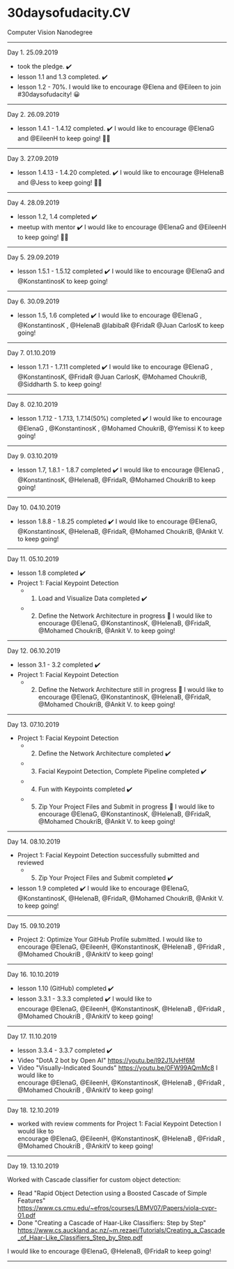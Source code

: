 # 30daysofudacity.CV
Computer Vision Nanodegree

---------------------------------
Day 1. 25.09.2019
- took the pledge. ✔️
- lesson 1.1 and 1.3 completed. ✔️
- lesson 1.2 - 70%.
I would like to encourage @Elena and @Eileen to join #30daysofudacity! 😀
---------------------------------
Day 2. 26.09.2019
- lesson 1.4.1 - 1.4.12 completed. ✔️
I would like to encourage @ElenaG and @EileenH to keep going! 👩‍💻
---------------------------------
Day 3. 27.09.2019
- lesson 1.4.13 - 1.4.20 completed. ✔️
I would like to encourage @HelenaB and @Jess to keep going! 👩‍💻
---------------------------------
Day 4. 28.09.2019
- lesson 1.2, 1.4 completed ✔️
- meetup with mentor ✔️
I would like to encourage @ElenaG and @EileenH to keep going! 👩‍💻
---------------------------------
Day 5. 29.09.2019
- lesson 1.5.1 - 1.5.12 completed ✔️
I would like to encourage @ElenaG and @KonstantinosK to keep going!
---------------------------------
Day 6. 30.09.2019
- lesson 1.5, 1.6 completed ✔️
I would like to encourage @ElenaG , @KonstantinosK , @HelenaB  @labibaR  @FridaR  @Juan CarlosK  to keep going!
---------------------------------
Day 7. 01.10.2019
- lesson 1.7.1 - 1.7.11 completed ✔️
I would like to encourage @ElenaG , @KonstantinosK, @FridaR  @Juan CarlosK, @Mohamed ChoukriB, @Siddharth S. to keep going!
---------------------------------
Day 8. 02.10.2019
- lesson 1.7.12 - 1.7.13, 1.7.14(50%) completed ✔️
I would like to encourage @ElenaG , @KonstantinosK , @Mohamed ChoukriB, @Yemissi K to keep going!
---------------------------------
Day 9. 03.10.2019
- lesson 1.7, 1.8.1 - 1.8.7 completed ✔️
I would like to encourage @ElenaG , @KonstantinosK, @HelenaB, @FridaR, @Mohamed ChoukriB to keep going!
---------------------------------
Day 10. 04.10.2019
- lesson 1.8.8 - 1.8.25 completed ✔️
I would like to encourage @ElenaG, @KonstantinosK, @HelenaB, @FridaR, @Mohamed ChoukriB, @Ankit V. to keep going!
---------------------------------
Day 11. 05.10.2019
- lesson 1.8 completed  ✔️ 
- Project 1: Facial Keypoint Detection
  - 1. Load and Visualize Data completed  ✔️ 
  - 2. Define the Network Architecture in progress 🚧 
I would like to encourage @ElenaG, @KonstantinosK, @HelenaB, @FridaR, @Mohamed ChoukriB, @Ankit V. to keep going!
---------------------------------
Day 12. 06.10.2019
- lesson 3.1 - 3.2 completed  ✔️ 
- Project 1: Facial Keypoint Detection
  - 2. Define the Network Architecture still in progress 🚧 
I would like to encourage @ElenaG, @KonstantinosK, @HelenaB, @FridaR, @Mohamed ChoukriB, @Ankit V. to keep going!
---------------------------------
Day 13. 07.10.2019
- Project 1: Facial Keypoint Detection
  - 2. Define the Network Architecture completed ✔️
  - 3. Facial Keypoint Detection, Complete Pipeline completed ✔️ 
  - 4. Fun with Keypoints completed ✔️ 
  - 5. Zip Your Project Files and Submit in progress 🚧 
I would like to encourage @ElenaG, @KonstantinosK, @HelenaB, @FridaR, @Mohamed ChoukriB, @Ankit V. to keep going!
---------------------------------
Day 14. 08.10.2019
- Project 1: Facial Keypoint Detection successfully submitted and reviewed
  - 5. Zip Your Project Files and Submit completed ✔️  
 - lesson 1.9 completed  ✔️ 
I would like to encourage @ElenaG, @KonstantinosK, @HelenaB, @FridaR, @Mohamed ChoukriB, @Ankit V. to keep going!
---------------------------------
Day 15. 09.10.2019
- Project 2: Optimize Your GitHub Profile submitted.
I would like to encourage @ElenaG, @EileenH, @KonstantinosK, @HelenaB , @FridaR , @Mohamed ChoukriB , @AnkitV to keep going!
---------------------------------
Day 16. 10.10.2019
- lesson 1.10 (GitHub) completed  ✔️ 
- lesson 3.3.1 - 3.3.3 completed  ✔️ 
I would like to encourage @ElenaG, @EileenH, @KonstantinosK, @HelenaB , @FridaR , @Mohamed ChoukriB , @AnkitV to keep going!
---------------------------------
Day 17. 11.10.2019
- lesson 3.3.4 - 3.3.7 completed  ✔️ 
- Video "DotA 2 bot by Open AI" https://youtu.be/l92J1UvHf6M
- Video "Visually-Indicated Sounds" https://youtu.be/0FW99AQmMc8
I would like to encourage @ElenaG, @EileenH, @KonstantinosK, @HelenaB , @FridaR , @Mohamed ChoukriB , @AnkitV to keep going!
---------------------------------
Day 18. 12.10.2019
- worked with review comments for Project 1: Facial Keypoint Detection 
I would like to encourage @ElenaG, @EileenH, @KonstantinosK, @HelenaB , @FridaR , @Mohamed ChoukriB , @AnkitV to keep going!
---------------------------------
Day 19. 13.10.2019

Worked with Cascade classifier for custom object detection:

- Read "Rapid Object Detection using a Boosted Cascade of Simple Features" https://www.cs.cmu.edu/~efros/courses/LBMV07/Papers/viola-cvpr-01.pdf
- Done "Creating a Cascade of Haar-Like Classifiers: Step by Step" https://www.cs.auckland.ac.nz/~m.rezaei/Tutorials/Creating_a_Cascade_of_Haar-Like_Classifiers_Step_by_Step.pdf

I would like to encourage @ElenaG, @HelenaB, @FridaR to keep going!

---------------------------------

